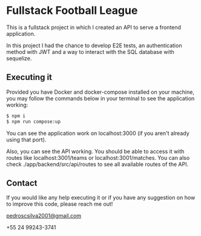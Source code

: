# Fullstack Football League

This is a fullstack project in which I created an API to serve a frontend application.

In this project I had the chance to develop E2E tests, an authentication method with JWT and a way to interact with the SQL database with sequelize.

## Executing it

Provided you have Docker and docker-compose installed on your machine, you may follow the commands below in your terminal to see the application working:

```bash
$ npm i
$ npm run compose:up
```

You can see the application work on localhost:3000 (if you aren't already using that port).

Also, you can see the API working. You should be able to access it with routes like localhost:3001/teams or localhost:3001/matches. You can also check ./app/backend/src/api/routes to see all available routes of the API.

## Contact

If you would like any help executing it or if you have any suggestion on how to improve this code, please reach me out!

pedroscsilva2001@gmail.com

+55 24 99243-3741
